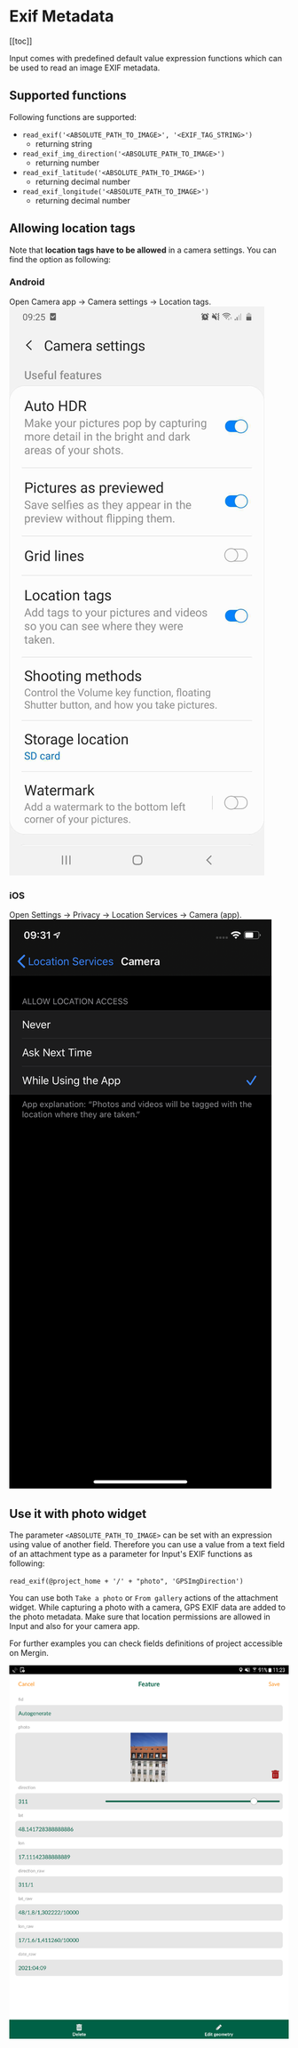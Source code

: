 # Exif Metadata
[[toc]]

Input comes with predefined default value expression functions which can be used to read an image EXIF metadata.

## Supported functions

Following functions are supported:

- `read_exif('<ABSOLUTE_PATH_TO_IMAGE>', '<EXIF_TAG_STRING>')` 
    - returning string
- `read_exif_img_direction('<ABSOLUTE_PATH_TO_IMAGE>')` 
    - returning number
- `read_exif_latitude('<ABSOLUTE_PATH_TO_IMAGE>')` 
    - returning decimal number
- `read_exif_longitude('<ABSOLUTE_PATH_TO_IMAGE>')` 
    - returning decimal number

## Allowing location tags
Note that **location tags have to be allowed** in a camera settings. You can find the option as following:

### Android
Open Camera app -> Camera settings -> Location tags. 
![photos](./android_geo_tags.jpg)

### iOS
Open Settings -> Privacy -> Location Services -> Camera (app).
![photos](./ios_geo_tags.png)

## Use it with photo widget
The parameter `<ABSOLUTE_PATH_TO_IMAGE>` can be set with an expression using value of another field. Therefore you can use a value from a text field of an attachment type as a parameter for Input's EXIF functions as following:

`read_exif(@project_home + '/' + "photo", 'GPSImgDirection')`

You can use both `Take a photo` or `From gallery` actions of the attachment widget. While capturing a photo with a camera, GPS EXIF data are added to the photo metadata. Make sure that location permissions are allowed in Input and also for your camera app.

For further examples you can check fields definitions of project <MerginMapsProject id="lutraconsulting/test_exif" /> accessible on Mergin.

![photos](./gps_exif_metadata.png)
